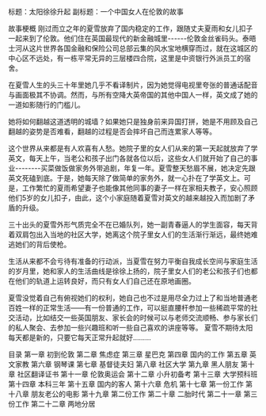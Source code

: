  标题：太阳徐徐升起
      副标题：一个中国女人在伦敦的故事

故事梗概
刚过而立之年的夏雪放弃了国内稳定的工作，跟随丈夫夏雨和女儿扣子一起来到了伦敦。他们住在英国最现代的新金融城里------伦敦金丝雀码头。泰晤士河从这片世界各国金融和保险公司总部云集的风水宝地横穿而过，就在这城区的中心区不远处，有一栋平常无异的三层楼四合院，这里是中资银行外派员工的宿舍。

在夏雪人生的头三十年里她几乎不看译制片，因为她觉得电视里夸张的普通话配音与画面极其不协调。然而，与所有空降大英帝国的其他中国人一样，英文成了她的一道如影随行的门槛儿。

她将如何翻越这道透明的城墙？如果她只是独身前来异国打拼，她是不用顾及自己翻越的姿势是否难看，翻越的过程是否会摔坏自己而连累家人等等。

这个世界从来都是有人欢喜有人愁。她院子里的女人们从来的第一天起就放弃了学英文，每天上午，当老公和孩子出门各就各位以后，这些女人们就开始了自己的事业--------买菜做饭做家务外带追剧，年复一年。夏雪整天愁眉不展，她决定先跟英文死磕到底。于是，她每天除了做简单的家务外，就一心扑在了学英文上。可是，工作繁忙的夏雨希望妻子也能像其他同事的妻子一样在家相夫教子，安心照顾他们5岁的女儿扣子，由此，这个小家庭随着夏雪对英文的越来越投入而加剧了矛盾的升级。

三十出头的夏雪外形气质完全不在已婚队列，她一副青春逼人的学生面容，每天背着双肩包出入当地的社区大学，她离这个院子里女人们的生活渐行渐远，最终她难逃她们的背后使枪。

生活从来都不会亏待有准备的行动派，当夏雪在努力平衡自我成长空间与家庭生活的岁月里，她和家人的生活曲线是徐徐上扬的，院子里女人们的老公和孩子们也都在他们的轨道上运转良好，而只有女人们自己还在原地画圈。

夏雪没觉着自己有俯视她们的权利，她自己也不过是用尽全力过上了和当地普通老百姓一样的正常生活——有一份普通的工作，可以挺直腰杆参加一些稀疏平常的社交活动，比如结交一些英国朋友、家长会的时候可以与老师交流顺畅、参与家长们的私人聚会、去参加一些兴趣班和听一些自己喜欢的讲座等等。
夏雪不期待太阳每天都是新的，只要它每天正常升起就好………


目录
第一章	初到伦敦
第二章	焦虑症
第三章	星巴克
第四章	国内的工作
第五章	英文家教
第六章	钢琴课
第七章	基督徒夫妇
第八章	社区大学
第九章	黑人朋友
第十章	社区翻译证书
第十一章	伦敦奥运会
第十二章	小升初备考
第十三章	大学预科班
第十四章	本科三年
第十五章	国内的客人
第十六章	危机
第十七章	第一份工作
第十八章	朋友老公的电影
第十九章	第二份工作
第二十章	二胎时代
第二十一章	第三份工作
第二十二章	两地分居
